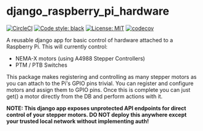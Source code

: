 # django_raspberry_pi_hardware
[![CircleCI](https://circleci.com/gh/JakeLSaunders94/django_raspberry_pi_hardware/tree/master.svg?style=svg)](https://circleci.com/gh/JakeLSaunders94/Stepper_motor_controller/tree/master)
<a href="https://github.com/psf/black"><img alt="Code style: black" src="https://img.shields.io/badge/code%20style-black-000000.svg"></a>
<a href="https://github.com/psf/black/blob/main/LICENSE"><img alt="License: MIT" src="https://black.readthedocs.io/en/stable/_static/license.svg"></a>
[![codecov](https://codecov.io/gh/JakeLSaunders94/django_raspberry_pi_hardware/branch/master/graph/badge.svg?token=6LHTN91968)](https://codecov.io/gh/JakeLSaunders94/Stepper_motor_controller)

A reusable django app for basic control of hardware attached to a Raspberry Pi. This 
will currently control:
 - NEMA-X motors (using A4988 Stepper Controllers)
 - PTM / PTB Switches

This package makes registering and controlling as many stepper motors as you can attach to the Pi's GPIO pins trivial. 
You can register and configure motors and assign them to GPIO pins. Once this is complete you can just get() a motor 
directly from the DB and perform actions with it.

**NOTE: This django app exposes unprotected API endpoints for direct control of your stepper motors.
DO NOT deploy this anywhere except your trusted local network without implementing auth!**
